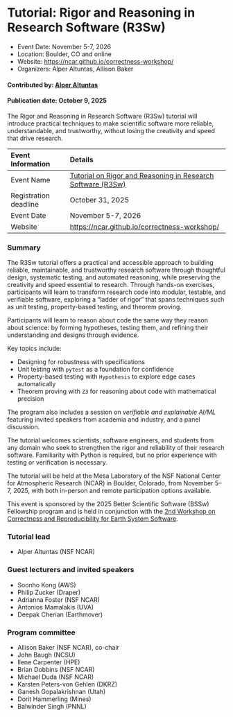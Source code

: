 # Tutorial: Rigor and Reasoning in Research Software (R3Sw)

- Event Date: November 5-7, 2026
- Location: Boulder, CO and online
- Website: https://ncar.github.io/correctness-workshop/
- Organizers: Alper Altuntas, Allison Baker

#### Contributed by: [Alper Altuntas](https://github.com/alperaltuntas)

#### Publication date: October 9, 2025

<!-- deck text start -->
The Rigor and Reasoning in Research Software (R3Sw) tutorial will introduce practical techniques to make scientific software more reliable, understandable, and trustworthy, without losing the creativity and speed that drive research.
<!-- deck text ends -->

Event Information | Details
:--- | :---
Event Name | [Tutorial on Rigor and Reasoning in Research Software (R3Sw)](https://ncar.github.io/correctness-workshop/)
Registration deadline | October 31, 2025
Event Date | November 5-7, 2026
Website | https://ncar.github.io/correctness-workshop/


### Summary

The R3Sw tutorial offers a practical and accessible approach to building reliable, maintainable,
and trustworthy research software through thoughtful design, systematic testing, and automated
reasoning, while preserving the creativity and speed essential to research.
Through hands-on exercises, participants will learn to transform research code into modular, testable, and verifiable software, exploring a “ladder of rigor” that spans techniques such as unit testing, property-based testing, and theorem proving.

Participants will learn to reason about code the same way they reason about science: by forming hypotheses, testing them, and refining their understanding and designs through evidence.

Key topics include:

 - Designing for robustness with specifications
 - Unit testing with `pytest` as a foundation for confidence
 - Property-based testing with `Hypothesis` to explore edge cases automatically 
 - Theorem proving with `Z3` for reasoning about code with mathematical precision

The program also includes a session on *verifiable and explainable AI/ML* featuring invited speakers from academia and industry, and a panel discussion.

The tutorial welcomes scientists, software engineers, and students from any domain who seek to strengthen the rigor and reliability of their research software. Familiarity with Python is required, but no prior experience with testing or verification is necessary.

The tutorial will be held at the Mesa Laboratory of the NSF National Center for Atmospheric Research (NCAR) in Boulder, Colorado, from November 5–7, 2025, with both in-person and remote participation options available.

This event is sponsored by the 2025 Better Scientific Software (BSSw) Fellowship program
and is held in conjunction with the [2nd Workshop on Correctness and Reproducibility for Earth System Software](https://ncar.github.io/correctness-workshop/).

### Tutorial lead

 - Alper Altuntas (NSF NCAR)

### Guest lecturers and invited speakers

 - Soonho Kong (AWS)
 - Philip Zucker (Draper)
 - Adrianna Foster (NSF NCAR)
 - Antonios Mamalakis (UVA)
 - Deepak Cherian (Earthmover)

### Program committee

 - Allison Baker (NSF NCAR), co-chair
 - John Baugh (NCSU)
 - Ilene Carpenter (HPE)
 - Brian Dobbins (NSF NCAR)
 - Michael Duda (NSF NCAR)
 - Karsten Peters-von Gehlen (DKRZ)
 - Ganesh Gopalakrishnan (Utah)
 - Dorit Hammerling (Mines)
 - Balwinder Singh (PNNL)

<!---
Publish: yes
Topics: online learning, in-person learning, reproducibility, testing, conferences and workshops
--->

